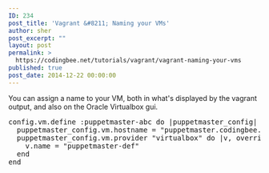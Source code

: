 ```yaml
---
ID: 234
post_title: 'Vagrant &#8211; Naming your VMs'
author: sher
post_excerpt: ""
layout: post
permalink: >
  https://codingbee.net/tutorials/vagrant/vagrant-naming-your-vms
published: true
post_date: 2014-12-22 00:00:00
---
```

You can assign a name to your VM, both in what's displayed by the vagrant output, and also on the Oracle Virtualbox gui. 


<pre>
config.vm.define :puppetmaster-abc do |puppetmaster_config|        # this names it for vagrant
  puppetmaster_config.vm.hostname = "puppetmaster.codingbee.dyndns.org"
  puppetmaster_config.vm.provider "virtualbox" do |v, override|
    v.name = "puppetmaster-def"                                     # this names it for oracle gui 
  end
end

</pre>